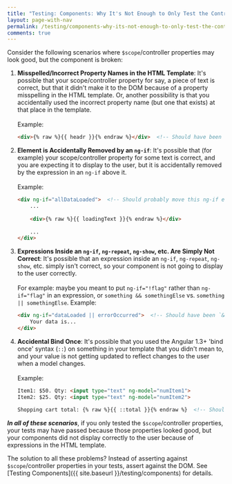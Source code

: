 ```yaml
---
title: "Testing: Components: Why It's Not Enough to Only Test the Controller"
layout: page-with-nav
permalink: /testing/components-why-its-not-enough-to-only-test-the-controller/
comments: true
---
```


Consider the following scenarios where `$scope`/controller properties
may look good, but the component is broken:

1. **Misspelled/Incorrect Property Names in the HTML Template**: It's possible 
   that your scope/controller property for say, a piece of text is correct, 
   but that it didn't make it to the DOM because of a property misspelling in 
   the HTML template. Or, another possibility is that you accidentally used the 
   incorrect property name (but one that exists) at that place in the template.<br><br>
   Example:
   
    ```html
    <div>{% raw %}{{ headr }}{% endraw %}</div>  <!-- Should have been `header`. Someone accidentally removed the 'e' character -->
    ```
2. **Element is Accidentally Removed by an `ng-if`**: 
   It's possible that (for example) your scope/controller property for some text 
   is correct, and you are expecting it to display to the user, but it is 
   accidentally removed by the expression in an `ng-if` above it.<br><br>
   Example:
    
    ```html
    <div ng-if="allDataLoaded">  <!-- Should probably move this ng-if elsewhere -->
        ...
        
        <div>{% raw %}{{ loadingText }}{% endraw %}</div>
        
        ...
    </div>
    ```
3. **Expressions Inside an `ng-if`, `ng-repeat`, `ng-show`, etc. Are Simply Not Correct**:
   It's possible that an expression inside an `ng-if`, `ng-repeat`, `ng-show`,
   etc. simply isn't correct, so your component is not going to display to the 
   user correctly.<br><br>
   For example: maybe you meant to put `ng-if="!flag"` rather than `ng-if="flag"` 
   in an expression, or `something && somethingElse` vs. `something || somethingElse`. 
   Example:
   
    ```html
    <div ng-if="dataLoaded || errorOccurred">  <!-- Should have been `&& !errorOccurred` -->
        Your data is...
    </div>
    ```
    
4. **Accidental Bind Once**: It's possible that you used the Angular 1.3+ 'bind 
   once' syntax (`::`) on something in your template that you didn't mean to, 
   and your value is not getting updated to reflect changes to the user when a 
   model changes.<br><br>
   Example:
   
    ```html
    Item1: $50. Qty: <input type="text" ng-model="numItem1">
    Item2: $25. Qty: <input type="text" ng-model="numItem2">
    
    Shopping cart total: {% raw %}{{ ::total }}{% endraw %}  <!-- Should not use bindonce syntax here, as the user may update the number of items -->
    ```
   
_**In all of these scenarios**_, if you only tested the `$scope`/controller 
properties, your tests may have passed because those properties looked good, but 
your components did not display correctly to the user because of expressions in 
the HTML template. 

The solution to all these problems? Instead of asserting against 
`$scope`/controller properties in your tests, assert against the DOM. 
See [Testing Components]({{ site.baseurl }}/testing/components) for 
details.